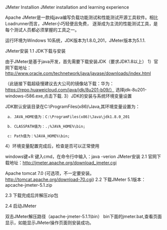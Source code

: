 JMeter Installion
JMeter installation and learning experience

Apache JMeter是一款纯java编写负载功能测试和性能测试开源工具软件。相比Loadrunner而言，JMeter小巧轻便且免费， 逐渐成为主流的性能测试工具，是每个测试人员都必须掌握的工具之一。

运行环境为Windows 10系统，JDK版本为1.8.0_201，JMeter版本为5.1.1.

JMeter安装
1.1 JDK下载与安装

由于JMeter是基于java开发，首先需要下载安装JDK（要求JDK1.8以上）
1）官网下载地址：http://www.oracle.com/technetwork/java/javase/downloads/index.html

（此链接下载超级慢建议去大公司的镜像站下载：华为：https://repo.huaweicloud.com/java/jdk/8u201-b09/）
选择jdk-8u201-windows-i586.exe,点击下载.
3）JDK的安装与系统环境变量设置

JDK默认安装目录在C:\ProgramFiles(x86)\Java,其环境变量设置为：
     
     a. JAVA_HOME值为：C:\ProgramFiles(x86)\Java\jdk1.8.0_201
     
     b. CLASSPATH值为：.;%JAVA_HOME%\bin;
     
     c: Path值为：%JAVA_HOME%\bin;
4）环境变量配置完成后，检查是否可以正常使用

windows键+R 键入cmd，在命令行中输入：java -verion
JMeter安装
2.1 官网下载地址：http://jmeter.apache.org/download_jmeter.cgi

 Apache tomcat 7.0 (可选项，不一定要安装。 http://tomcat.apache.org/download-70.cgi)
2.2 下载JMeter 5.1版本：apcache-jmeter-5.1.zip

2.3 下载完成后并解压zip包

2.4 启动JMeter

双击JMeter解压路径（apache-jmeter-5.1.1\bin） bin下面的jmeter.bat,查看页面显示，如能显示JMeter操作页面则安装成功。
